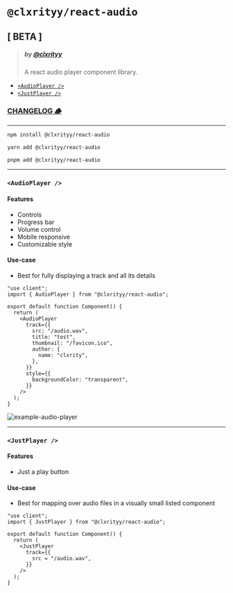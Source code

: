 # `@clxrityy/react-audio`
## [ BETA ]

> ##### by [@clxrityy](https://github.com/clxrityy)
> A react audio player component library.

- [`<AudioPlayer />`](#audioplayer)
- [`<JustPlayer />`](#justplayer)


### [CHANGELOG 🪵](/CHANGELOG.md)

---

```zsh
npm install @clxrityy/react-audio
```

```zsh
yarn add @clxrityy/react-audio
```

```zsh
pnpm add @clxrityy/react-audio
```
---

### `<AudioPlayer />`

#### Features
- Controls
- Progress bar
- Volume control
- Mobile responsive
- Customizable style

#### Use-case
- Best for fully displaying a track and all its details

```tsx
"use client";
import { AudioPlayer } from "@clxrityy/react-audio";

export default function Component() {
  return (
    <AudioPlayer
      track={{
        src: "/audio.wav",
        title: "test",
        thumbnail: "/favicon.ico",
        author: {
          name: "clxrity",
        },
      }}
      style={{
        backgroundColor: "transparent",
      }}
    />
  );
}
```

![example-audio-player](https://i.gyazo.com/1526afdae87ead8a9ead560248ad6ab3.png)

---

### `<JustPlayer />`

#### Features
- Just a play button

#### Use-case
- Best for mapping over audio files in a visually small listed component

```tsx
"use client";
import { JustPlayer } from "@clxrityy/react-audio";

export default function Component() {
  return (
    <JustPlayer
      track={{
        src = "/audio.wav",
      }}
    />
  );
}
```
